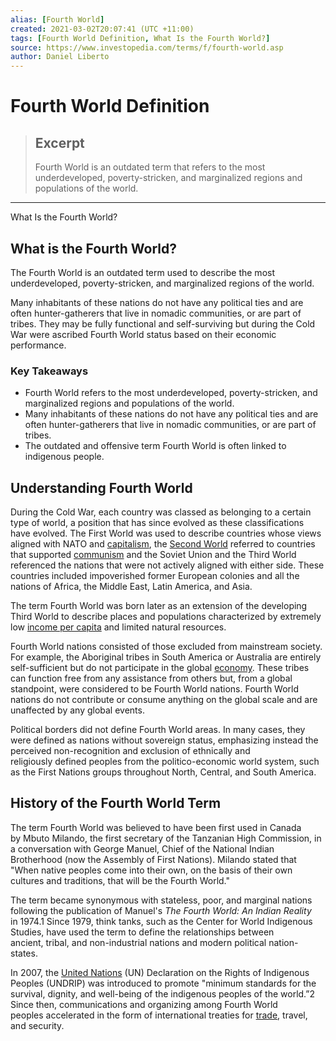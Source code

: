 ```yaml
---
alias: [Fourth World]
created: 2021-03-02T20:07:41 (UTC +11:00)
tags: [Fourth World Definition, What Is the Fourth World?]
source: https://www.investopedia.com/terms/f/fourth-world.asp
author: Daniel Liberto
---
```


# Fourth World Definition

> ## Excerpt
> Fourth World is an outdated term that refers to the most underdeveloped, poverty-stricken, and marginalized regions and populations of the world.

---

What Is the Fourth World?
## What is the Fourth World?

The Fourth World is an outdated term used to describe the most underdeveloped, poverty-stricken, and marginalized regions of the world.

Many inhabitants of these nations do not have any political ties and are often hunter-gatherers that live in nomadic communities, or are part of tribes. They may be fully functional and self-surviving but during the Cold War were ascribed Fourth World status based on their economic performance.

### Key Takeaways

-   Fourth World refers to the most underdeveloped, poverty-stricken, and marginalized regions and populations of the world.
-   Many inhabitants of these nations do not have any political ties and are often hunter-gatherers that live in nomadic communities, or are part of tribes.
-   The outdated and offensive term Fourth World is often linked to indigenous people.

## Understanding Fourth World

During the Cold War, each country was classed as belonging to a certain type of world, a position that has since evolved as these classifications have evolved. The First World was used to describe countries whose views aligned with NATO and [capitalism](https://www.investopedia.com/terms/c/capitalism.asp), the [Second World](https://www.investopedia.com/terms/s/second-world.asp) referred to countries that supported [communism](https://www.investopedia.com/terms/c/communism.asp) and the Soviet Union and the Third World referenced the nations that were not actively aligned with either side. These countries included impoverished former European colonies and all the nations of Africa, the Middle East, Latin America, and Asia.

The term Fourth World was born later as an extension of the developing Third World to describe places and populations characterized by extremely low [income per capita](https://www.investopedia.com/terms/i/income-per-capita.asp) and limited natural resources.

Fourth World nations consisted of those excluded from mainstream society. For example, the Aboriginal tribes in South America or Australia are entirely self-sufficient but do not participate in the global [economy](https://www.investopedia.com/terms/e/economy.asp). These tribes can function free from any assistance from others but, from a global standpoint, were considered to be Fourth World nations. Fourth World nations do not contribute or consume anything on the global scale and are unaffected by any global events.

Political borders did not define Fourth World areas. In many cases, they were defined as nations without sovereign status, emphasizing instead the perceived non-recognition and exclusion of ethnically and religiously defined peoples from the politico-economic world system, such as the First Nations groups throughout North, Central, and South America.

## History of the Fourth World Term

The term Fourth World was believed to have been first used in Canada by Mbuto Milando, the first secretary of the Tanzanian High Commission, in a conversation with George Manuel, Chief of the National Indian Brotherhood (now the Assembly of First Nations). Milando stated that "When native peoples come into their own, on the basis of their own cultures and traditions, that will be the Fourth World."

The term became synonymous with stateless, poor, and marginal nations following the publication of Manuel's _The Fourth World: An Indian Reality_ in 1974.1 Since 1979, think tanks, such as the Center for World Indigenous Studies, have used the term to define the relationships between ancient, tribal, and non-industrial nations and modern political nation-states.

In 2007, the [United Nations](https://www.investopedia.com/terms/u/united-nations-un.asp) (UN) Declaration on the Rights of Indigenous Peoples (UNDRIP) was introduced to promote "minimum standards for the survival, dignity, and well-being of the indigenous peoples of the world.”2 Since then, communications and organizing among Fourth World peoples accelerated in the form of international treaties for [trade](https://www.investopedia.com/terms/t/trade.asp), travel, and security.

